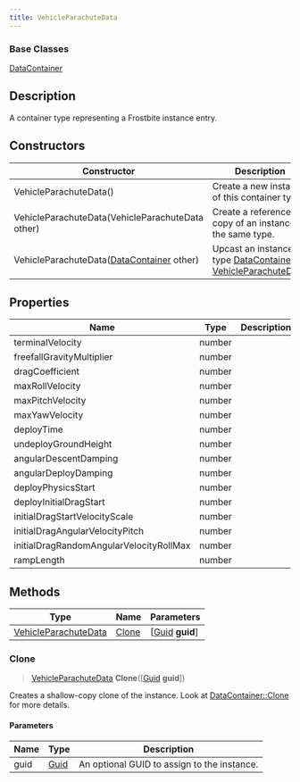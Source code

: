 ```yaml
---
title: VehicleParachuteData
---
```

### Base Classes

[DataContainer](/vext/ref/shared/class/datacontainer)

## Description

A container type representing a Frostbite instance entry.

## Constructors

| Constructor                                                                     | Description                                                                                                                     |
| ------------------------------------------------------------------------------- | ------------------------------------------------------------------------------------------------------------------------------- |
| VehicleParachuteData()                                                          | Create a new instance of this container type.                                                                                   |
| VehicleParachuteData(VehicleParachuteData other)                                | Create a reference copy of an instance of the same type.                                                                        |
| VehicleParachuteData([DataContainer](/vext/ref/shared/class/datacontainer) other) | Upcast an instance of type [DataContainer](/vext/ref/shared/class/datacontainer) to [VehicleParachuteData](/vext/ref/fb/vehicleparachutedata/). |

## Properties

| Name                                    | Type   | Description |
| --------------------------------------- | ------ | ----------- |
| terminalVelocity                        | number |             |
| freefallGravityMultiplier               | number |             |
| dragCoefficient                         | number |             |
| maxRollVelocity                         | number |             |
| maxPitchVelocity                        | number |             |
| maxYawVelocity                          | number |             |
| deployTime                              | number |             |
| undeployGroundHeight                    | number |             |
| angularDescentDamping                   | number |             |
| angularDeployDamping                    | number |             |
| deployPhysicsStart                      | number |             |
| deployInitialDragStart                  | number |             |
| initialDragStartVelocityScale           | number |             |
| initialDragAngularVelocityPitch         | number |             |
| initialDragRandomAngularVelocityRollMax | number |             |
| rampLength                              | number |             |

## Methods

| Type                                         | Name            | Parameters                                     |
| -------------------------------------------- | --------------- | ---------------------------------------------- |
| [VehicleParachuteData](/vext/ref/fb/vehicleparachutedata/) | [Clone](#clone) | \[[Guid](/vext/ref/shared/class/guid) **guid**\] |

### Clone

> [VehicleParachuteData](/vext/ref/fb/vehicleparachutedata/) **Clone**(\[[Guid](/vext/ref/shared/class/guid) **guid**\])

Creates a shallow-copy clone of the instance. Look at [DataContainer::Clone](/vext/ref/shared/class/datacontainer#clone) for more details.

#### Parameters

| Name | Type         | Description                                 |
| ---- | ------------ | ------------------------------------------- |
| guid | [Guid](/vext/ref/shared/class/guid/) | An optional GUID to assign to the instance. |
